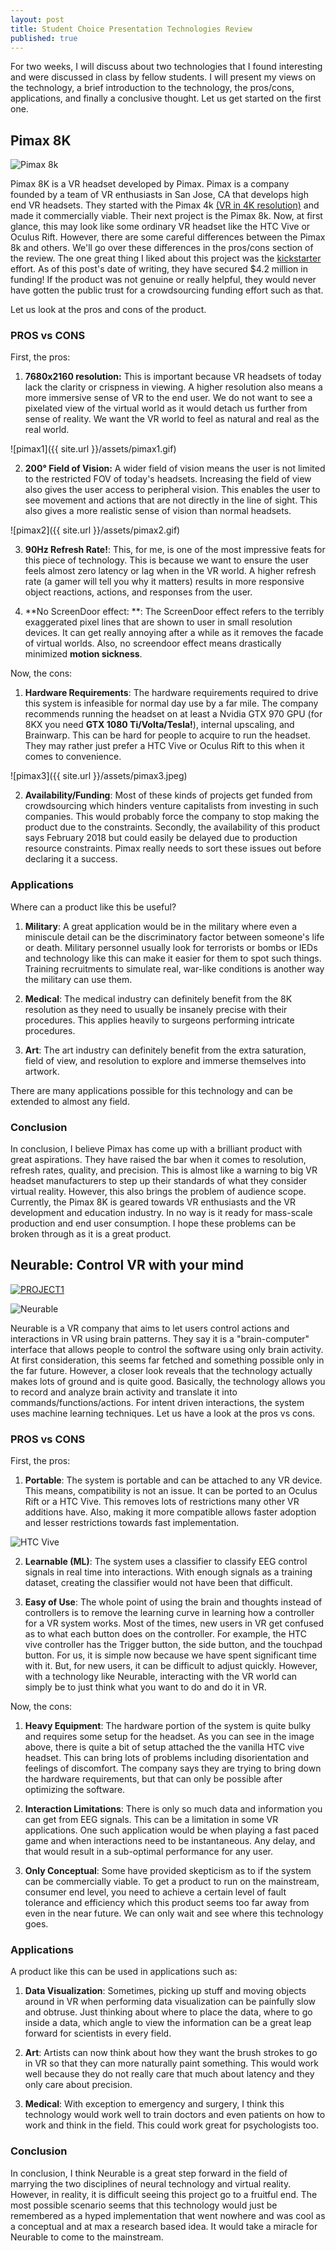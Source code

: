 ```yaml
---
layout: post
title: Student Choice Presentation Technologies Review
published: true
---
```


For two weeks, I will discuss about two technologies that I found interesting and were discussed in class by fellow students. I will present my views on the technology, a brief introduction to the technology, the pros/cons, applications, and finally a conclusive thought. Let us get started on the first one.

## Pimax 8K

![Pimax 8k](https://ksr-ugc.imgix.net/assets/014/865/737/22a6a55508e9f4bffd51cf22baaf26ab_original.png?crop=faces&w=1552&h=873&fit=crop&v=1505855621&auto=format&q=92&s=58b912f528ea1db176eb0faa7c47f288)

Pimax 8K is a VR headset developed by Pimax. Pimax is a company founded by a team of VR enthusiasts in San Jose, CA that develops high end VR headsets. They started with the Pimax 4k [(VR in 4K resolution)](https://www.pimaxvr.com/en/4k/) and made it commercially viable. Their next project is the Pimax 8k. Now, at first glance, this may look like some ordinary VR headset like the HTC Vive or Oculus Rift. However, there are some careful differences between the Pimax 8k and others. We'll go over these differences in the pros/cons section of the review. The one great thing I liked about this project was the [kickstarter](https://www.kickstarter.com/projects/pimax8kvr/pimax-the-worlds-first-8k-vr-headset) effort. As of this post's date of writing, they have secured $4.2 million in funding! If the product was not genuine or really helpful, they would never have gotten the public trust for a crowdsourcing funding effort such as that.

Let us look at the pros and cons of the product.

### PROS vs CONS

First, the pros:

1. **7680x2160 resolution:** This is important because VR headsets of today lack the clarity or crispness in viewing. A higher resolution also means a more immersive sense of VR to the end user. We do not want to see a pixelated view of the virtual world as it would detach us further from sense of reality. We want the VR world to feel as natural and real as the real world.

![pimax1]({{ site.url }}/assets/pimax1.gif)

2. **200° Field of Vision:** A wider field of vision means the user is not limited to the restricted FOV of today's headsets. Increasing the field of view also gives the user access to peripheral vision. This enables the user to see movement and actions that are not directly in the line of sight. This also gives a more realistic sense of vision than normal headsets.

![pimax2]({{ site.url }}/assets/pimax2.gif)

3. **90Hz Refresh Rate!**: This, for me, is one of the most impressive feats for this piece of technology. This is because we want to ensure the user feels almost zero latency or lag when in the VR world. A higher refresh rate (a gamer will tell you why it matters) results in more responsive object reactions, actions, and responses from the user.

4. **No ScreenDoor effect: **: The ScreenDoor effect refers to the terribly exaggerated pixel lines that are shown to user in small resolution devices. It can get really annoying after a while as it removes the facade of virtual worlds. Also, no screendoor effect means drastically minimized **motion sickness**.

Now, the cons:

1. **Hardware Requirements**: The hardware requirements required to drive this system is infeasible for normal day use by a far mile. The company recommends running the headset on at least a Nvidia GTX 970 GPU (for 8KX you need **GTX 1080 Ti/Volta/Tesla!**), internal upscaling, and Brainwarp. This can be hard for people to acquire to run the headset. They may rather just prefer a HTC Vive or Oculus Rift to this when it comes to convenience.

![pimax3]({{ site.url }}/assets/pimax3.jpeg)

2. **Availability/Funding**: Most of these kinds of projects get funded from crowdsourcing which hinders venture capitalists from investing in such companies. This would probably force the company to stop making the product due to the constraints. Secondly, the availability of this product says February 2018 but could easily be delayed due to production resource constraints. Pimax really needs to sort these issues out before declaring it a success.

### Applications

Where can a product like this be useful?

1. **Military**: A great application would be in the military where even a miniscule detail can be the discriminatory factor between someone's life or death. Military personnel usually look for terrorists or bombs or IEDs and technology like this can make it easier for them to spot such things. Training recruitments to simulate real, war-like conditions is another way the military can use them.

2. **Medical**: The medical industry can definitely benefit from the 8K resolution as they need to usually be insanely precise with their procedures. This applies heavily to surgeons performing intricate procedures.

3. **Art**: The art industry can definitely benefit from the extra saturation, field of view, and resolution to explore and immerse themselves into artwork.

There are many applications possible for this technology and can be extended to almost any field.

### Conclusion

In conclusion, I believe Pimax has come up with a brilliant product with great aspirations. They have raised the bar when it comes to resolution, refresh rates, quality, and precision. This is almost like a warning to big VR headset manufacturers to step up their standards of what they consider virtual reality. However, this also brings the problem of audience scope. Currently, the Pimax 8K is geared towards VR enthusiasts and the VR development and education industry. In no way is it ready for mass-scale production and end user consumption. I hope these problems can be broken through as it is a great product.

## Neurable: Control VR with your mind

[![PROJECT1](http://img.youtube.com/vi/47WHqDNckI8/0.jpg)](https://www.youtube.com/watch?v=47WHqDNckI8)

![Neurable](http://www.gmonna.com/wp-content/uploads/2017/10/neurable.jpeg)

Neurable is a VR company that aims to let users control actions and interactions in VR using brain patterns. They say it is a "brain-computer" interface that allows people to control the software using only brain activity. At first consideration, this seems far fetched and something possible only in the far future. However, a closer look reveals that the technology actually makes lots of ground and is quite good. Basically, the technology allows you to record and analyze brain activity and translate it into commands/functions/actions. For intent driven interactions, the system uses machine learning techniques. Let us have a look at the pros vs cons.

### PROS vs CONS

First, the pros:

1. **Portable**: The system is portable and can be attached to any VR device. This means, compatibility is not an issue. It can be ported to an Oculus Rift or a HTC Vive. This removes lots of restrictions many other VR additions have. Also, making it more compatible allows faster adoption and lesser restrictions towards fast implementation.

![HTC Vive](http://www.gmonna.com/wp-content/uploads/2017/10/MjkzNTk1NQ.jpeg)

2. **Learnable (ML)**: The system uses a classifier to classify EEG control signals in real time into interactions. With enough signals as a training dataset, creating the classifier would not have been that difficult.

3. **Easy of Use**: The whole point of using the brain and thoughts instead of controllers is to remove the learning curve in learning how a controller for a VR system works. Most of the times, new users in VR get confused as to what each button does on the controller. For example, the HTC vive controller has the Trigger button, the side button, and the touchpad button. For us, it is simple now because we have spent significant time with it. But, for new users, it can be difficult to adjust quickly. However, with a technology like Neurable, interacting with the VR world can simply be to just think what you want to do and do it in VR.

Now, the cons:

1. **Heavy Equipment**: The hardware portion of the system is quite bulky and requires some setup for the headset. As you can see in the image above, there is quite a bit of setup attached the the vanilla HTC vive headset. This can bring lots of problems including disorientation and feelings of discomfort. The company says they are trying to bring down the hardware requirements, but that can only be possible after optimizing the software.

2. **Interaction Limitations**: There is only so much data and information you can get from EEG signals. This can be a limitation in some VR applications. One such application would be when playing a fast paced game and when interactions need to be instantaneous. Any delay, and that would result in a sub-optimal performance for any user.

3. **Only Conceptual**: Some have provided skepticism as to if the system can be commercially viable. To get a product to run on the mainstream, consumer end level, you need to achieve a certain level of fault tolerance and efficiency which this product seems too far away from even in the near future. We can only wait and see where this technology goes.

### Applications

A product like this can be used in applications such as:

1. **Data Visualization**: Sometimes, picking up stuff and moving objects around in VR when performing data visualization can be painfully slow and obtruse. Just thinking about where to place the data, where to go inside a data, which angle to view the information can be a great leap forward for scientists in every field.

2. **Art**: Artists can now think about how they want the brush strokes to go in VR so that they can more naturally paint something. This would work well because they do not really care that much about latency and they only care about precision.

3. **Medical**: With exception to emergency and surgery, I think this technology would work well to train doctors and even patients on how to work and think in the field. This could work great for psychologists too.

### Conclusion

In conclusion, I think Neurable is a great step forward in the field of marrying the two disciplines of neural technology and virtual reality. However, in reality, it is difficult seeing this project go to a fruitful end. The most possible scenario seems that this technology would just be remembered as a hyped implementation that went nowhere and was cool as a conceptual and at max a research based idea. It would take a miracle for Neurable to come to the mainstream.
